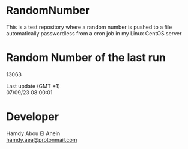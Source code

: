 # RandomNumber    
This is a test repository where a random number is pushed to a file automatically passwordless from a cron job in my Linux CentOS server    
# Random Number of the last run   
13063
      
Last update (GMT +1)    
07/09/23 08:00:01
# Developer    
Hamdy Abou El Anein   
hamdy.aea@protonmail.com
